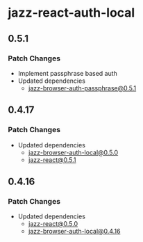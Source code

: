 # jazz-react-auth-local

## 0.5.1

### Patch Changes

- Implement passphrase based auth
- Updated dependencies
  - jazz-browser-auth-passphrase@0.5.1

## 0.4.17

### Patch Changes

- Updated dependencies
  - jazz-browser-auth-local@0.5.0
  - jazz-react@0.5.1

## 0.4.16

### Patch Changes

- Updated dependencies
  - jazz-react@0.5.0
  - jazz-browser-auth-local@0.4.16
